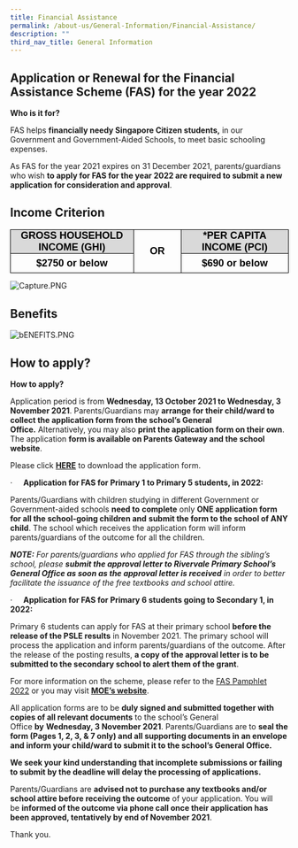 ```yaml
---
title: Financial Assistance
permalink: /about-us/General-Information/Financial-Assistance/
description: ""
third_nav_title: General Information
---
```

Application or Renewal for the Financial Assistance Scheme (FAS) for the year 2022
----------------------------------------------------------------------------------

  

**Who is it for?**

FAS helps&nbsp;**financially needy Singapore Citizen students,**&nbsp;in our Government and Government-Aided Schools, to meet basic schooling expenses.

As FAS for the year 2021 expires on 31 December 2021,&nbsp;parents/guardians who wish&nbsp;**to apply for FAS for the year 2022 are required to submit a new application for consideration and approval**.

Income Criterion
----------------

  

<table style="margin: auto; outline: 0px; padding: 0px; clear: both; border-collapse: collapse; max-width: 100%; width: 378.2pt; border: none;" width="0" cellpadding="0" cellspacing="0" border="1" class="MsoTableGrid ive_eobj_center"><tbody style="margin: 0px; outline: 0px; padding: 0px;"><tr style="margin: 0px; outline: 0px; padding: 0px; height: 24.05pt;"><td style="margin: 0px; outline: 0px; padding: 0in 5.4pt; width: 168.9pt; border: 1pt solid windowtext; background: rgb(217, 217, 217); height: 24.05pt;" width="225"><p style="margin: 0in 0in 0.0001pt; outline: 0px; padding: 0px; line-height: normal; color: rgb(0, 0, 0); font-family: Helvetica; font-size: 13px; text-align: center;" align="center" class="MsoListParagraphCxSpFirst"><font style="margin: 0px; outline: 0px; padding: 0px;" size="4"><b style="margin: 0px; outline: 0px; padding: 0px;"><span style="margin: 0px; outline: 0px; padding: 0px;" lang="EN-SG">GROSS HOUSEHOLD INCOME (GHI)</span></b><span style="margin: 0px; outline: 0px; padding: 0px;" lang="EN-SG"></span></font></p></td><td style="margin: 0px; outline: 0px; padding: 0in 5.4pt; width: 59.5pt; border-top: 1pt solid windowtext; border-right: 1pt solid windowtext; border-bottom: 1pt solid windowtext; border-image: initial; border-left: none; height: 24.05pt;" rowspan="2" width="79"><p style="margin: 0in 0in 0.0001pt; outline: 0px; padding: 0px; line-height: normal; color: rgb(0, 0, 0); font-family: Helvetica; font-size: 13px; text-align: center;" align="center" class="MsoListParagraphCxSpMiddle"><b style="margin: 0px; outline: 0px; padding: 0px;"><span style="margin: 0px; outline: 0px; padding: 0px;" lang="EN-SG"><font style="margin: 0px; outline: 0px; padding: 0px;" size="4">OR</font></span></b></p></td><td style="margin: 0px; outline: 0px; padding: 0in 5.4pt; width: 149.8pt; border-top: 1pt solid windowtext; border-right: 1pt solid windowtext; border-bottom: 1pt solid windowtext; border-image: initial; border-left: none; background: rgb(217, 217, 217); height: 24.05pt;" width="200"><p style="margin: 0in 0in 0.0001pt; outline: 0px; padding: 0px; line-height: normal; color: rgb(0, 0, 0); font-family: Helvetica; font-size: 13px; text-align: center;" align="center" class="MsoListParagraphCxSpLast"><font style="margin: 0px; outline: 0px; padding: 0px;" size="4"><b style="margin: 0px; outline: 0px; padding: 0px;"><span style="margin: 0px; outline: 0px; padding: 0px;" lang="EN-SG">*PER CAPITA INCOME (PCI)</span></b></font></p></td></tr><tr style="margin: 0px; outline: 0px; padding: 0px; height: 26.7pt;"><td style="margin: 0px; outline: 0px; padding: 0in 5.4pt; width: 168.9pt; border-right: 1pt solid windowtext; border-bottom: 1pt solid windowtext; border-left: 1pt solid windowtext; border-image: initial; border-top: none; height: 26.7pt;" width="225"><p style="margin: 0in 0in 0.0001pt; outline: 0px; padding: 0px; line-height: normal; color: rgb(0, 0, 0); font-family: Helvetica; font-size: 13px; text-align: center;" align="center" class="MsoListParagraphCxSpFirst"><b style="margin: 0px; outline: 0px; padding: 0px;"><span style="margin: 0px; outline: 0px; padding: 0px;" lang="EN-SG"><font style="margin: 0px; outline: 0px; padding: 0px;" size="4">$2750 or below</font></span></b></p></td><td style="margin: 0px; outline: 0px; padding: 0in 5.4pt; width: 149.8pt; border-top: none; border-left: none; border-bottom: 1pt solid windowtext; border-right: 1pt solid windowtext; height: 26.7pt;" width="200"><p style="margin: 0in 0in 0.0001pt; outline: 0px; padding: 0px; line-height: normal; color: rgb(0, 0, 0); font-family: Helvetica; font-size: 13px; text-align: center;" align="center" class="MsoListParagraphCxSpLast"><b style="margin: 0px; outline: 0px; padding: 0px;"><span style="margin: 0px; outline: 0px; padding: 0px;" lang="EN-SG"><font style="margin: 0px; outline: 0px; padding: 0px;" size="4">$690 or below</font><span style="margin: 0px; outline: 0px; padding: 0px; font-size: 14pt;"></span></span></b></p></td></tr></tbody></table>

  

![Capture.PNG](https://rivervalepri.moe.edu.sg/qql/slot/u143/About-Us/Capture.PNG)  

  

Benefits
--------

  
![bENEFITS.PNG](https://rivervalepri.moe.edu.sg/qql/slot/u143/About-Us/FAS%202022/bENEFITS.PNG)

How to apply?
-------------

**How to apply?**

Application period is from&nbsp;**Wednesday, 13 October 2021 to Wednesday, 3 November 2021**.&nbsp;Parents/Guardians may&nbsp;**arrange for their child/ward to collect the application form from the school’s General Office.**&nbsp;Alternatively, you may also&nbsp;**print the application form on their own**. The application&nbsp;**form is available on Parents Gateway and the school website**.

Please click&nbsp;**[HERE](/files/About%20Us/RiVPS%20FAS%20Application%20Form%20For%202022.pdf)**&nbsp;to download the application form.

·&nbsp;&nbsp;&nbsp;&nbsp;&nbsp;**Application for FAS for Primary 1 to Primary 5 students, in 2022:**

Parents/Guardians with children studying in different Government or Government-aided schools&nbsp;**need to**&nbsp;**complete**&nbsp;only&nbsp;**ONE application form for all the school-going children and**&nbsp;**submit the form to the school of ANY child**. The school which receives the application form will inform parents/guardians of the outcome for all the children.

**_NOTE:_**&nbsp;_For parents/guardians who applied for FAS through the sibling’s school, please&nbsp;**submit the approval letter to Rivervale Primary School’s General Office as soon as the approval letter is received**&nbsp;in order to better facilitate the issuance of the free textbooks and school attire._

·&nbsp;&nbsp;&nbsp;&nbsp;&nbsp;**Application for FAS for Primary 6 students going to Secondary 1, in 2022:**

Primary 6 students can apply for FAS at their primary school&nbsp;**before the release of the PSLE results**&nbsp;in November 2021. The primary school will process the application and inform parents/guardians of the outcome. After the release of the posting results,&nbsp;**a copy of the approval letter is to be submitted to the secondary school to alert them of the grant**.

For more information on the scheme, please refer to the&nbsp;[FAS Pamphlet 2022](/files/About%20Us/MOE_FAS_Pamphlet_2022.pdf)&nbsp;or you may visit&nbsp;**[MOE’s website](https://www.moe.gov.sg/financial-matters/financial-assistance)**.

All application forms are to be&nbsp;**duly signed and submitted together with copies of all relevant documents**&nbsp;to the school’s General Office&nbsp;**by**&nbsp;**Wednesday, 3 November 2021**. Parents/Guardians are to&nbsp;**seal the form (Pages 1, 2, 3, &amp; 7 only) and all supporting documents in an envelope and inform your child/ward to submit it to the school’s General Office.**

**We seek your kind understanding that incomplete submissions or failing to submit by the deadline will delay the processing of applications.**

Parents/Guardians are&nbsp;**advised not to purchase any textbooks and/or school attire before receiving the outcome**&nbsp;of your application. You will be&nbsp;**informed of the outcome via phone call once their application has been approved, tentatively by end of November 2021**.

Thank you.